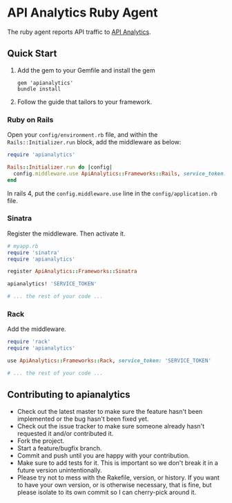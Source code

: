 # API Analytics Ruby Agent

The ruby agent reports API traffic to [API Analytics](http://apianalytics.com).


## Quick Start

1. Add the gem to your Gemfile and install the gem

    ```text
    gem 'apianalytics'
    bundle install
    ```

2. Follow the guide that tailors to your framework.

### Ruby on Rails

Open your `config/environment.rb` file, and within the `Rails::Initializer.run` block, add the middleware as below:

```ruby
require 'apianalytics'

Rails::Initializer.run do |config|
  config.middleware.use ApiAnalytics::Frameworks::Rails, service_token: 'SERVICE_TOKEN'
end
```

In rails 4, put the `config.middleware.use` line in the `config/application.rb` file.

### Sinatra

Register the middleware. Then activate it.

```ruby
# myapp.rb
require 'sinatra'
require 'apianalytics'

register ApiAnalytics::Frameworks::Sinatra

apianalytics! 'SERVICE_TOKEN'

# ... the rest of your code ...
```


### Rack

Add the middleware.

```ruby
require 'rack'
require 'apianalytics'

use ApiAnalytics::Frameworks::Rack, service_token: 'SERVICE_TOKEN'

# ... the rest of your code ...
```


## Contributing to apianalytics

* Check out the latest master to make sure the feature hasn't been implemented or the bug hasn't been fixed yet.
* Check out the issue tracker to make sure someone already hasn't requested it and/or contributed it.
* Fork the project.
* Start a feature/bugfix branch.
* Commit and push until you are happy with your contribution.
* Make sure to add tests for it. This is important so we don't break it in a future version unintentionally.
* Please try not to mess with the Rakefile, version, or history. If you want to have your own version, or is otherwise necessary, that is fine, but please isolate to its own commit so I can cherry-pick around it.


